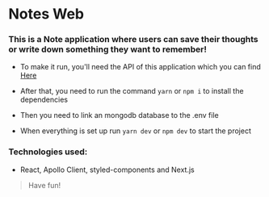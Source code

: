 # Notes Web
 
### This is a Note application where users can save their thoughts or write down something they want to remember!

- To make it run, you'll need the API of this application which you can find [Here](https://github.com/GustavoStraub/Notes)

- After that, you need to run the command ```yarn``` or ```npm i``` to install the dependencies

- Then you need to link an mongodb database to the .env file

- When everything is set up run ```yarn dev``` or ```npm dev``` to start the project

### Technologies used:
- React, Apollo Client, styled-components and Next.js

>Have fun!